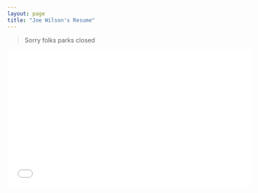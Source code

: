 ```yaml
---
layout: page
title: "Joe Wilson's Resume"
---
```


> Sorry folks parks closed

<div>
<iframe width="560" height="315" src="//www.youtube.com/embed/CwVpSBKzQYo?rel=0" frameborder="0" allowfullscreen></iframe>
</div>
